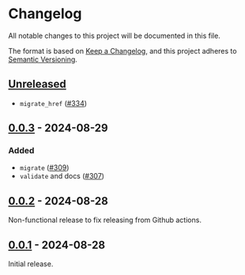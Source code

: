 # Changelog

All notable changes to this project will be documented in this file.

The format is based on [Keep a Changelog](https://keepachangelog.com/en/1.0.0/), and this project adheres to [Semantic Versioning](https://semver.org/spec/v2.0.0.html).

## [Unreleased]

- `migrate_href` ([#334](https://github.com/stac-utils/stac-rs/pull/334))

## [0.0.3] - 2024-08-29

### Added

- `migrate` ([#309](https://github.com/stac-utils/stac-rs/pull/309))
- `validate` and docs ([#307](https://github.com/stac-utils/stac-rs/pull/307))

## [0.0.2] - 2024-08-28

Non-functional release to fix releasing from Github actions.

## [0.0.1] - 2024-08-28

Initial release.

[Unreleased]: https://github.com/stac-utils/stac-rs/compare/python-v0.0.3...main
[0.0.3]: https://github.com/stac-utils/stac-rs/compare/python-v0.0.2...python-v0.0.3
[0.0.2]: https://github.com/stac-utils/stac-rs/compare/python-v0.0.1...python-v0.0.2
[0.0.1]: https://github.com/stac-utils/stac-rs/releases/tag/python-v0.0.1
